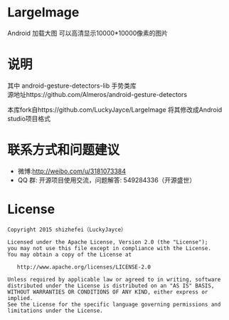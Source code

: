 # LargeImage
Android 加载大图  可以高清显示10000*10000像素的图片

# 说明   
其中 android-gesture-detectors-lib 手势类库  
源地址https://github.com/Almeros/android-gesture-detectors

本库fork自https://github.com/LuckyJayce/LargeImage
将其修改成Android studio项目格式

# 联系方式和问题建议

* 微博:http://weibo.com/u/3181073384
* QQ 群: 开源项目使用交流，问题解答: 549284336（开源盛世） 

License
=======

    Copyright 2015 shizhefei（LuckyJayce）

    Licensed under the Apache License, Version 2.0 (the "License");
    you may not use this file except in compliance with the License.
    You may obtain a copy of the License at

       http://www.apache.org/licenses/LICENSE-2.0

    Unless required by applicable law or agreed to in writing, software
    distributed under the License is distributed on an "AS IS" BASIS,
    WITHOUT WARRANTIES OR CONDITIONS OF ANY KIND, either express or implied.
    See the License for the specific language governing permissions and
    limitations under the License.
